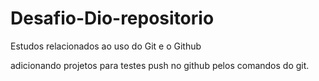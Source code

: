 # Desafio-Dio-repositorio
Estudos relacionados ao uso do Git e o Github

adicionando projetos para testes push no github pelos comandos do git.

